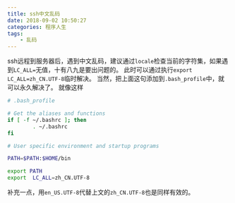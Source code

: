 ```yaml
---
title: ssh中文乱码
date: 2018-09-02 10:50:27
categories: 程序人生
tags:
    - 乱码
---
```

ssh远程到服务器后，遇到中文乱码，建议通过`locale`检查当前的字符集，如果遇到`LC_ALL=`无值，十有八九是要出问题的。
此时可以通过执行`export  LC_ALL=zh_CN.UTF-8`临时解决。
当然，把上面这句添加到`.bash_profile`中，就可以永久解决了。 就像这样
```bash
# .bash_profile

# Get the aliases and functions
if [ -f ~/.bashrc ]; then
        . ~/.bashrc
fi

# User specific environment and startup programs

PATH=$PATH:$HOME/bin

export PATH
export  LC_ALL=zh_CN.UTF-8
```

补充一点，用`en_US.UTF-8`代替上文的`zh_CN.UTF-8`也是同样有效的。
